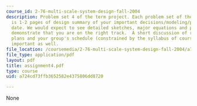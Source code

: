 ```yaml
---
course_id: 2-76-multi-scale-system-design-fall-2004
description: Problem set 4 of the term project. Each problem set of the term project
  is 1-2 pages of design summary of your important decisions/modeling/progress to
  date. We would expect to see detailed sketches, major equations and plots which
  demonstrate that you are on the right track.  A short discussion of risks/mitigation
  plans and your group's schedule (constrained by the syllabus of course) would be
  important as well.
file_location: /coursemedia/2-76-multi-scale-system-design-fall-2004/a724cd73ffb3652582e4375806dd8720_assignment4.pdf
file_type: application/pdf
layout: pdf
title: assignment4.pdf
type: course
uid: a724cd73ffb3652582e4375806dd8720

---
```

None